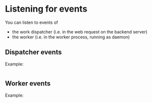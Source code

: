 # Listening for events

You can listen to events of

- the work dispatcher (i.e. in the web request on the backend server)
- the worker (i.e. in the worker process, running as daemon)

## Dispatcher events

Example:

```php

```

## Worker events

Example:

```php

```